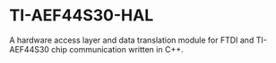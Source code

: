 # TI-AEF44S30-HAL
A hardware access layer and data translation module for FTDI and TI-AEF44S30 chip communication written in C++.
